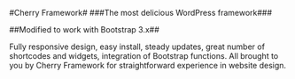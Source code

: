 #Cherry Framework#
###The most delicious WordPress framework###

##Modified to work with Bootstrap 3.x##

Fully responsive design, easy install, steady updates, great number of shortcodes and widgets, integration of Bootstrap functions. All brought to you by Cherry Framework for straightforward experience in website design. 